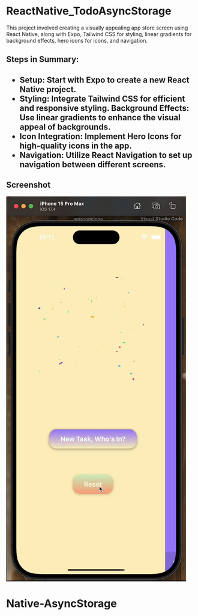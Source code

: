 <h1> ReactNative_TodoAsyncStorage </h1>

This project involved creating a visually appealing app store screen using React Native, along with Expo, Tailwind CSS for styling, linear gradients for background effects, hero icons for icons, and navigation.

<h2>Steps in Summary:<h2>

- Setup: Start with Expo to create a new React Native project.
- Styling: Integrate Tailwind CSS for efficient and responsive styling.
  Background Effects: Use linear gradients to enhance the visual appeal of backgrounds.
- Icon Integration: Implement Hero Icons for high-quality icons in the app.
- Navigation: Utilize React Navigation to set up navigation between different screens.

<h2> Screenshot </h2>

![](screen.gif)
# Native-AsyncStorage
